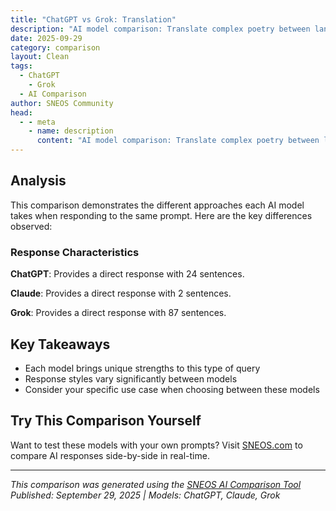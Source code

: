 ```yaml
---
title: "ChatGPT vs Grok: Translation"
description: "AI model comparison: Translate complex poetry between languages - which AI preserves meaning best?..."
date: 2025-09-29
category: comparison
layout: Clean
tags:
  - ChatGPT
    - Grok
  - AI Comparison
author: SNEOS Community
head:
  - - meta
    - name: description
      content: "AI model comparison: Translate complex poetry between languages - which AI preserves meaning best?..."
---
```


<ChatComparison
  title="ChatGPT vs Grok: Translation"
  prompt="Translate complex poetry between languages - which AI preserves meaning best?"
  :responses='{
    "ChatGPT": "When it comes to translating complex poetry between languages, preserving meaning, nuance, tone, and stylistic elements is extremely challenging. Several AI translation models and tools exist, but their effectiveness varies:\n\n1. **DeepL**  \n   - **Strengths:** Known for producing more natural and fluid translations compared to many competitors, DeepL often preserves contextual meaning well.  \n   - **Limitations:** While excellent for prose, it can struggle with metaphor, rhythm, and poetic devices.\n\n2. **Google Translate**  \n   - **Strengths:** Supports many languages and uses powerful neural network models.  \n   - **Limitations:** Tends to prioritize literal meaning and may lose poetic nuance or style.\n\n3. **OpenAI GPT-based models (e.g., ChatGPT)**  \n   - **Strengths:** Can interpret and rephrase poetry creatively, taking into account style, tone, and metaphor; you can prompt it specifically to generate poetic translations.  \n   - **Limitations:** May produce less literal translations and might introduce some interpretation or creative additions.\n\n4. **Microsoft Translator**  \n   - Similar strengths and limitations to Google Translate, with ongoing improvements.\n\n---\n\n**Best practices for poetry translation with AI:**\n\n- **Human-AI collaboration:** Often the best results come from using AI as a first draft or aid, with human poets or translators refining the output to preserve artistic qualities.  \n- **Custom prompting:** For models like GPT, providing context and instructions (e.g., \u201CTranslate this poem into French preserving rhyme and meter\u201D) helps improve quality.  \n- **Multiple iterations:** Generating several variants and choosing the best parts can help.\n\n---\n\n**Summary:**  \nIf your goal is to preserve meaning *and* poetic qualities, GPT-based models with careful prompting generally outperform standard machine translation engines. However, no AI yet fully matches skilled human translators in capturing complex poetry\u2019s depth. For pure meaning preservation without stylistic nuance, DeepL and Google Translate are solid choices.\n\nIf you want, I can demonstrate a sample poetry translation using a GPT model. Would you like me to try?",
    "Grok": "Translating complex poetry between languages is a nuanced task that requires not only linguistic accuracy but also the preservation of cultural references, emotional tone, rhythm, and stylistic elements. Different AI models handle this with varying degrees of success, depending on their design, training data, and ability to grasp context and creativity. Here\u0027s an analysis of how some prominent AI models fare in this domain, based on their strengths and limitations as of late 2023:\n\n### 1. Google Translate\n   - **Strengths**: Widely accessible, supports many languages, and has improved over the years with neural machine translation (NMT). It can handle basic poetic structures and literal meanings.\n   - **Weaknesses**: Struggles with figurative language, idioms, and cultural nuances. Poetry often loses its rhythm, rhyme, and emotional depth. It tends to prioritize literal translation over artistic intent.\n   - **Best for**: Quick, rough translations of straightforward poetry or as a starting point for human refinement.\n   - **Preservation of Meaning**: Poor to moderate. Complex metaphors and stylistic elements are often lost.\n\n### 2. DeepL\n   - **Strengths**: Known for producing more natural and context-aware translations compared to Google Translate, especially for European languages. It sometimes captures tone and intent better in poetic lines.\n   - **Weaknesses**: Limited language support compared to Google Translate. It still struggles with highly abstract or culturally specific imagery in poetry, and maintaining meter or rhyme is inconsistent.\n   - **Best for**: Translations between European languages where tone and fluency are priorities.\n   - **Preservation of Meaning**: Moderate. Better than Google Translate for nuance, but not ideal for complex poetry without human editing.\n\n### 3. OpenAI\u0027s ChatGPT (GPT-4 or later versions)\n   - **Strengths**: Excels at understanding context, cultural references, and emotional undertones due to its training on vast amounts of diverse text. It can adapt translations to preserve intent and even attempt to mimic poetic forms (e.g., maintaining rhyme or meter if instructed). You can provide specific guidance (e.g., \u0022preserve the melancholic tone\u0022 or \u0022keep the iambic pentameter\u0022) for better results.\n   - **Weaknesses**: Not specifically designed for translation, so it may introduce creative liberties that deviate from the original text. Less consistent with rare languages or highly specialized poetic traditions. Results depend heavily on prompt quality.\n   - **Best for**: Complex poetry where emotional depth and stylistic intent are crucial, especially with detailed user input.\n   - **Preservation of Meaning**: Good to very good. It often captures the spirit of the poem better than rule-based or statistical models, though it may require tweaking.\n\n### 4. Microsoft Translator\n   - **Strengths**: Supports a wide range of languages and uses NMT for better fluency than older systems. It can handle some poetic elements in widely spoken languages.\n   - **Weaknesses**: Similar to Google Translate, it often misses deeper meanings, metaphors, and cultural context. Poetic form is frequently ignored.\n   - **Best for**: Basic translations or less complex poems.\n   - **Preservation of Meaning**: Poor to moderate. Not ideal for intricate poetry.\n\n### 5. Anthropic\u0027s Claude\n   - **Strengths**: Like ChatGPT, Claude is adept at contextual understanding and can handle nuanced language. It\u2019s particularly good at maintaining a conversational or literary tone and can be guided to focus on specific aspects of poetry (e.g., imagery or emotion). It often produces thoughtful translations with an emphasis on coherence.\n   - **Weaknesses**: Not primarily a translation tool, so it might lack the linguistic precision of dedicated systems. Its performance can vary with less common languages, and it may prioritize readability over strict fidelity to form.\n   - **Best for**: Poetry where meaning and tone take precedence over exact structural fidelity.\n   - **Preservation of Meaning**: Good. Comparable to ChatGPT, though it may be slightly less creative in adapting poetic forms.\n\n### 6. Specialized Translation Tools (e.g., Reverso Context, SDL Trados with human input)\n   - **Strengths**: Some tools are designed for literary translation and can be customized or paired with human expertise. Reverso Context, for instance, provides examples of usage that can help with idiomatic expressions in poetry.\n   - **Weaknesses**: Often lack the standalone capability to handle poetry without significant human intervention. Not fully AI-driven in the creative sense.\n   - **Best for**: Collaborative efforts where AI assists a human translator.\n   - **Preservation of Meaning**: Varies widely, but can be high with human oversight.\n\n### Key Factors in Choosing an AI for Poetry Translation\n- **Complexity of the Poem**: For intricate poetry with layered metaphors, cultural references, or specific forms (e.g., sonnets, haikus), conversational AIs like ChatGPT or Claude perform best due to their contextual awareness.\n- **Language Pair**: Some tools (e.g., DeepL) excel with certain language pairs (like English to German), while others (e.g., Google Translate) offer broader coverage but less depth.\n- **User Input**: Models like ChatGPT and Claude allow for detailed prompts, enabling users to specify how much they want to preserve (e.g., literal meaning vs. emotional tone vs. rhyme scheme).\n- **Need for Human Editing**: No AI can fully replicate the human sensitivity required for perfect poetic translation. Even the best AI outputs should ideally be reviewed by a bilingual poet or translator.\n\n### Recommendation: ChatGPT or Claude\nFor preserving meaning in complex poetry, **ChatGPT (GPT-4 or later)** and **Claude** stand out. They balance linguistic accuracy with an understanding of poetic intent, especially when given clear instructions. For example, you might prompt ChatGPT with: \u0022Translate this poem from Spanish to English, preserving the melancholic tone and attempting to maintain the original rhyme scheme.\u0022 Both models can also explain their choices if asked, which helps in refining the translation.\n\n### Practical Tip\nIf possible, use a two-step process: First, get a raw translation from a tool like DeepL or Google Translate for literal accuracy, then feed it into ChatGPT or Claude with a request to refine it for poetic style and meaning. Finally, consult a human translator familiar with the cultural context of both languages for the best result.\n\n### Caveat\nAI translation of poetry is inherently limited. Poetry often relies on untranslatable wordplay, historical context, or sound patterns (e.g., alliteration) that no model can fully replicate. Even the best AI serves as a tool rather than a replacement for human creativity and cultural insight."
  }'
  published-date="16:28"
/>

## Analysis

This comparison demonstrates the different approaches each AI model takes when responding to the same prompt. Here are the key differences observed:

### Response Characteristics

**ChatGPT**: Provides a direct response with 24 sentences. 

**Claude**: Provides a direct response with 2 sentences. 

**Grok**: Provides a direct response with 87 sentences. 

## Key Takeaways

- Each model brings unique strengths to this type of query
- Response styles vary significantly between models
- Consider your specific use case when choosing between these models

## Try This Comparison Yourself

Want to test these models with your own prompts? Visit [SNEOS.com](https://sneos.com) to compare AI responses side-by-side in real-time.

---

*This comparison was generated using the [SNEOS AI Comparison Tool](https://sneos.com)*
*Published: September 29, 2025 | Models: ChatGPT, Claude, Grok*
